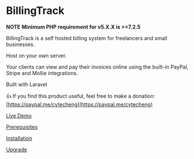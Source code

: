 # BillingTrack

**NOTE**
**Minimum PHP requirement for v5.X.X is >=7.2.5**

BillingTrack is a self hosted billing system for freelancers and small businesses.

Host on your own server.

Your clients can view and pay their invoices online using the built-in PayPal, Stripe and Mollie integrations.

Built with Laravel

:+1: If you find this product useful, feel free to make a donation: [https://paypal.me/cytecheng](https://paypal.me/cytecheng)


[Live Demo](http://billingtrack-demo.cytech-eng.com)

[Prerequisites](https://github.com/cytech/BillingTrack/wiki/Prerequisites)

[Installation](https://github.com/cytech/BillingTrack/wiki/Installation)

[Upgrade](https://github.com/cytech/BillingTrack/wiki/Upgrade)

